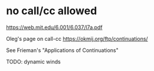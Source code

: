 # no call/cc allowed

<https://web.mit.edu/6.001/6.037/l7a.pdf>

Oleg's page on call-cc <https://okmij.org/ftp/continuations/>

See Frieman's "Applications of Continuations"

TODO: dynamic winds
